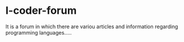 # I-coder-forum
It is a forum in which there are variou articles and information regarding programming languages.....
